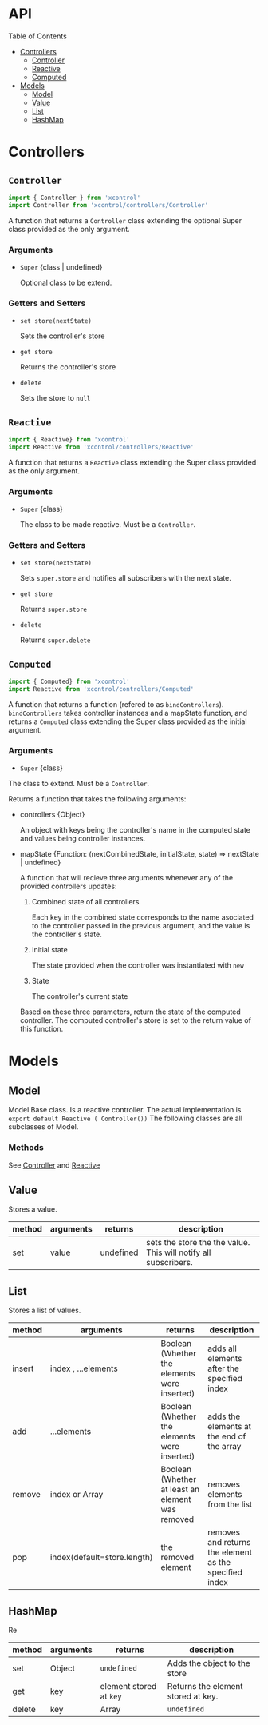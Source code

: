 # API

Table of Contents
- [Controllers](#controllers)
  - [Controller](#controller)
  - [Reactive](#reactive)
  - [Computed](#computed)
- [Models](#models)
  - [Model](#model)
  - [Value](#value)
  - [List](#list)
  - [HashMap](#hashmap)


# Controllers
## `Controller`
```js
import { Controller } from 'xcontrol'
import Controller from 'xcontrol/controllers/Controller'
```
A function that returns a `Controller` class extending the optional Super class provided as the only argument.

### Arguments
- `Super` {class | undefined}

  Optional class to be extend.

### Getters and Setters
- `set store(nextState)`
  
  Sets the controller's store

- `get store`
  
  Returns the controller's store

- `delete`
  
  Sets the store to `null`

## `Reactive`
```js
import { Reactive} from 'xcontrol'
import Reactive from 'xcontrol/controllers/Reactive'
```
A function that returns a `Reactive` class extending the Super class provided as the only argument.

### Arguments
- `Super` {class}

  The class to be made reactive. Must be a `Controller`.

### Getters and Setters
- `set store(nextState)`

  Sets `super.store` and notifies all subscribers with the next state.

- `get store`

  Returns `super.store`

- `delete`

  Returns `super.delete`

## `Computed`
```js
import { Computed} from 'xcontrol'
import Reactive from 'xcontrol/controllers/Computed'
```
A function that returns a function (refered to as `bindControllers`).
`bindControllers` takes controller instances and a mapState function, and returns a `Computed` class extending the Super class provided as the initial argument.

### Arguments
- `Super` {class}

The class to extend. Must be a `Controller`.

Returns a function that takes the following arguments:
- controllers {Object}

  An object with keys being the controller's name in the computed state and values being controller instances.

- mapState {Function: (nextCombinedState, initialState, state) => nextState | undefined}

  A function that will recieve three arguments whenever any of the provided controllers updates:

  1) Combined state of all controllers 

      Each key in the combined state corresponds to the name asociated to the controller passed in the previous argument, and the value is the controller's state.

  2) Initial state

      The state provided when the controller was instantiated with `new`

  3) State

      The controller's current state

    Based on these three parameters, return the state of the computed controller. The computed controller's store is set to the return value of this function.

# Models
## Model

Model Base class. Is a reactive controller.
The actual implementation is `export default Reactive ( Controller())`
The following classes are all subclasses of Model.

### Methods
See [Controller](#controller) and [Reactive](#reactive)

## Value

Stores a value.

|method|arguments|returns|description|
|------|------|---------|------------|
|set|value<any>|undefined|sets the store the the value. This will notify all subscribers.|

## List

Stores a list of values.

|method|arguments|returns|description|
|------|------|---------|------------|
|insert|index<Number> , ...elements<any>|Boolean (Whether the elements were inserted) | adds all elements after the specified index|
|add|...elements|Boolean (Whether the elements were inserted)|adds the elements at the end of the array|
|remove|index<Number> or Array<Number>|Boolean (Whether at least an element was removed| removes elements from the list|
|pop|index(default=store.length)|the removed element|removes and returns the element as the specified index|

## HashMap

Re

|method|arguments|returns|description|
|------|------|---------|------------|
|set|Object|`undefined`|Adds the object to the store|
|get|key<any>|element stored at `key`|Returns the element stored at key.|
|delete|key<any> | Array<any>|`undefined`|Removes the elements corresponding to the provided key(s)|
